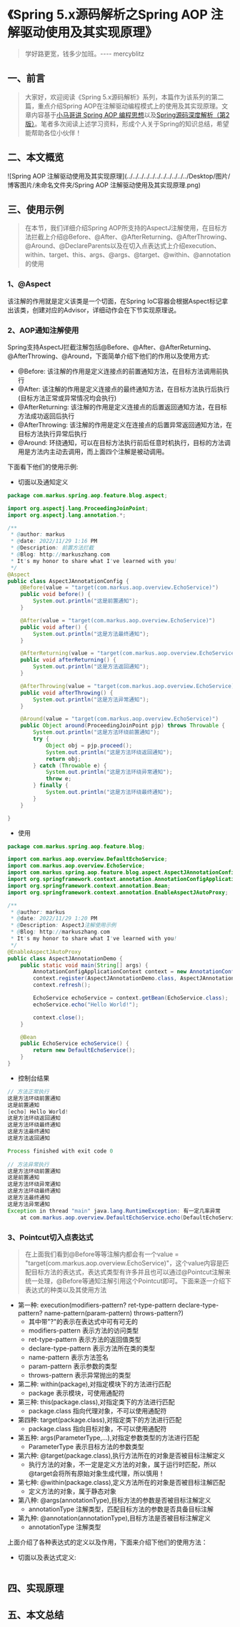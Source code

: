 # 《Spring 5.x源码解析之Spring AOP 注解驱动使用及其实现原理》

> 学好路更宽，钱多少加班。---- mercyblitz

## 一、前言

> 大家好，欢迎阅读《Spring 5.x源码解析》系列，本篇作为该系列的第二篇，重点介绍Spring AOP在注解驱动编程模式上的使用及其实现原理。文章内容基于[小马哥讲 Spring AOP 编程思想](https://time.geekbang.org/course/intro/100066301?tab=catalog)以及[Spring源码深度解析（第2版）](https://book.douban.com/subject/30452948/)。笔者多次阅读上述学习资料，形成个人关于Spring的知识总结，希望能帮助各位小伙伴！

## 二、本文概览

![Spring AOP 注解驱动使用及其实现原理](../../../../../../../../../../../Desktop/图片/博客图片/未命名文件夹/Spring AOP 注解驱动使用及其实现原理.png)

## 三、使用示例

> 在本节，我们详细介绍Spring AOP所支持的AspectJ注解使用，在目标方法拦截上介绍@Before、@After、@AfterReturning、@AfterThrowing、@Around、@DeclareParents以及在切入点表达式上介绍execution、within、target、this、args、@args、@target、@within、@annotation的使用

### 1、@Aspect

该注解的作用就是定义该类是一个切面，在Spring IoC容器会根据Aspect标记拿出该类，创建对应的Advisor，详细动作会在下节实现原理说。

### 2、AOP通知注解使用

Spring支持AspectJ拦截注解包括@Before、@After、@AfterReturning、@AfterThrowing、@Around，下面简单介绍下他们的作用以及使用方式: 

- @Before: 该注解的作用是定义连接点的前置通知方法，在目标方法调用前执行
- @After: 该注解的作用是定义连接点的最终通知方法，在目标方法执行后执行(目标方法正常或异常情况均会执行)
- @AfterReturning: 该注解的作用是定义连接点的后置返回通知方法，在目标方法成功返回后执行
- @AfterThrowing: 该注解的作用是定义在连接点的后置异常返回通知方法，在目标方法执行异常后执行
- @Around: 环绕通知，可以在目标方法执行前后任意时机执行，目标的方法调用是方法内主动去调用，而上面四个注解是被动调用。

下面看下他们的使用示例:

- 切面以及通知定义

```java
package com.markus.spring.aop.feature.blog.aspect;

import org.aspectj.lang.ProceedingJoinPoint;
import org.aspectj.lang.annotation.*;

/**
 * @author: markus
 * @date: 2022/11/29 1:16 PM
 * @Description: 前置方法拦截
 * @Blog: http://markuszhang.com
 * It's my honor to share what I've learned with you!
 */
@Aspect
public class AspectJAnnotationConfig {
    @Before(value = "target(com.markus.aop.overview.EchoService)")
    public void before() {
        System.out.println("这是前置通知");
    }

    @After(value = "target(com.markus.aop.overview.EchoService)")
    public void after() {
        System.out.println("这是方法最终通知");
    }

    @AfterReturning(value = "target(com.markus.aop.overview.EchoService)")
    public void afterReturning() {
        System.out.println("这是方法返回通知");
    }

    @AfterThrowing(value = "target(com.markus.aop.overview.EchoService)")
    public void afterThrowing() {
        System.out.println("这是方法异常通知");
    }

    @Around(value = "target(com.markus.aop.overview.EchoService)")
    public Object around(ProceedingJoinPoint pjp) throws Throwable {
        System.out.println("这是方法环绕前置通知");
        try {
            Object obj = pjp.proceed();
            System.out.println("这是方法环绕返回通知");
            return obj;
        } catch (Throwable e) {
            System.out.println("这是方法环绕异常通知");
            throw e;
        } finally {
            System.out.println("这是方法环绕最终通知");
        }
    }

}
```

- 使用

```java
package com.markus.spring.aop.feature.blog;

import com.markus.aop.overview.DefaultEchoService;
import com.markus.aop.overview.EchoService;
import com.markus.spring.aop.feature.blog.aspect.AspectJAnnotationConfig;
import org.springframework.context.annotation.AnnotationConfigApplicationContext;
import org.springframework.context.annotation.Bean;
import org.springframework.context.annotation.EnableAspectJAutoProxy;

/**
 * @author: markus
 * @date: 2022/11/29 1:20 PM
 * @Description: AspectJ注解使用示例
 * @Blog: http://markuszhang.com
 * It's my honor to share what I've learned with you!
 */
@EnableAspectJAutoProxy
public class AspectJAnnotationDemo {
    public static void main(String[] args) {
        AnnotationConfigApplicationContext context = new AnnotationConfigApplicationContext();
        context.register(AspectJAnnotationDemo.class, AspectJAnnotationConfig.class);
        context.refresh();

        EchoService echoService = context.getBean(EchoService.class);
        echoService.echo("Hello World!");

        context.close();
    }

    @Bean
    public EchoService echoService() {
        return new DefaultEchoService();
    }
}
```

- 控制台结果

```java
// 方法正常执行
这是方法环绕前置通知
这是前置通知
[echo] Hello World!
这是方法环绕返回通知
这是方法环绕最终通知
这是方法最终通知
这是方法返回通知

Process finished with exit code 0
  
// 方法异常执行
这是方法环绕前置通知
这是前置通知
这是方法环绕异常通知
这是方法环绕最终通知
这是方法最终通知
这是方法异常通知
Exception in thread "main" java.lang.RuntimeException: 有一定几率异常
	at com.markus.aop.overview.DefaultEchoService.echo(DefaultEchoService.java:23)
```

### 3、Pointcut切入点表达式

> 在上面我们看到@Before等等注解内都会有一个value = "target(com.markus.aop.overview.EchoService)"，这个value内容是匹配目标方法的表达式，表达式类型有许多并且也可以通过@Pointcut注解来统一处理，@Before等通知注解引用这个Pointcut即可。下面来逐一介绍下表达式的种类以及其使用方法

- 第一种: execution(modifiers-pattern? ret-type-pattern declare-type-pattern? name-pattern(param-pattern) throws-pattern?)
  - 其中带"?"的表示在表达式中可有可无的
  - modifiers-pattern 表示方法的访问类型
  - ret-type-pattern 表示方法的返回值类型
  - declare-type-pattern 表示方法所在类的类型
  - name-pattern 表示方法签名
  - param-pattern 表示参数的类型
  - throws-pattern 表示异常抛出的类型
- 第二种: within(package),对指定模块下的方法进行匹配
  - package 表示模块，可使用通配符
- 第三种: this(package.class),对指定类下的方法进行匹配
  - package.class 指向代理对象，不可以使用通配符
- 第四种: target(package.class),对指定类下的方法进行匹配
  - package.class 指向目标对象，不可以使用通配符
- 第五种: args(ParameterType,...),对指定参数类型的方法进行匹配
  - ParameterType 表示目标方法的参数类型
- 第六种: @target(package.class),执行方法所在的对象是否被目标注解定义
  - 执行方法的对象，不一定是定义方法的对象，属于运行时匹配，所以@target会将所有原始对象生成代理，所以慎用！
- 第七种: @within(package.class),定义方法所在的对象是否被目标注解匹配
  - 定义方法的对象，属于静态对象
- 第八种: @args(annotationType),目标方法的参数是否被目标注解定义
  - annotationType 注解类型，匹配目标方法的参数是否具备目标注解
- 第九种: @annotation(annotationType),目标方法是否被目标注解定义
  - annotationType 注解类型

上面介绍了各种表达式的定义以及作用，下面来介绍下他们的使用方法：

- 切面以及表达式定义:

```java
```

## 四、实现原理

## 五、本文总结
